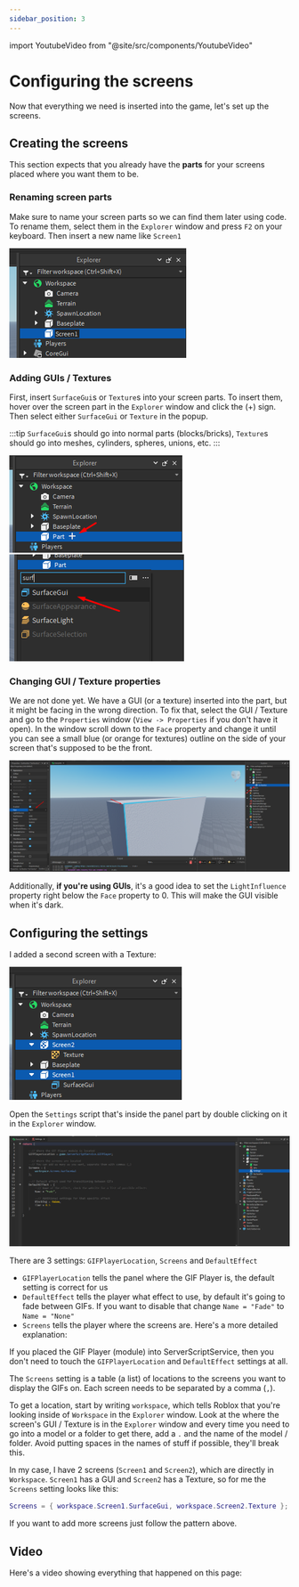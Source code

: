 ```yaml
---
sidebar_position: 3
---
```


import YoutubeVideo from "@site/src/components/YoutubeVideo"

# Configuring the screens

Now that everything we need is inserted into the game, let's set up the screens.

## Creating the screens

This section expects that you already have the **parts** for your screens placed where you want them to be.

### Renaming screen parts

Make sure to name your screen parts so we can find them later using code. To rename them, select them in the `Explorer` window and press `F2` on your keyboard. Then insert a new name like `Screen1`

![](./img/rename_part.png)

### Adding GUIs / Textures

First, insert `SurfaceGui`s or `Texture`s into your screen parts. To insert them, hover over the screen part in the `Explorer` window and click the (+) sign. Then select either `SurfaceGui` or `Texture` in the popup.

:::tip
`SurfaceGui`s should go into normal parts (blocks/bricks), `Texture`s should go into meshes, cylinders, spheres, unions, etc.
:::

![](./img/plus_button.png)
![](./img/insert_gui.png)

### Changing GUI / Texture properties

We are not done yet. We have a GUI (or a texture) inserted into the part, but it might be facing in the wrong direction. To fix that, select the GUI / Texture and go to the `Properties` window (`View -> Properties` if you don't have it open). In the window scroll down to the `Face` property and change it until you can see a small blue (or orange for textures) outline on the side of your screen that's supposed to be the front.

![](./img/change_face.png)

Additionally, **if you're using GUIs**, it's a good idea to set the `LightInfluence` property right below the `Face` property to 0. This will make the GUI visible when it's dark.

## Configuring the settings

I added a second screen with a Texture:

![Screenshot](./img/screens.png)

Open the `Settings` script that's inside the panel part by double clicking on it in the `Explorer` window.

![](./img/open_settings.png)

There are 3 settings: `GIFPlayerLocation`, `Screens` and `DefaultEffect`

-   `GIFPlayerLocation` tells the panel where the GIF Player is, the default setting is correct for us
-   `DefaultEffect` tells the player what effect to use, by default it's going to fade between GIFs. If you want to disable that change `Name = "Fade"` to `Name = "None"`
-   `Screens` tells the player where the screens are. Here's a more detailed explanation:

If you placed the GIF Player (module) into ServerScriptService, then you don't need to touch the `GIFPlayerLocation` and `DefaultEffect` settings at all.

The `Screens` setting is a table (a list) of locations to the screens you want to display the GIFs on. Each screen needs to be separated by a comma (`,`).

To get a location, start by writing `workspace`, which tells Roblox that you're looking inside of `Workspace` in the `Explorer` window. Look at the where the screen's GUI / Texture is in the `Explorer` window and every time you need to go into a model or a folder to get there, add a `.` and the name of the model / folder. Avoid putting spaces in the names of stuff if possible, they'll break this.

In my case, I have 2 screens (`Screen1` and `Screen2`), which are directly in `Workspace`. `Screen1` has a GUI and `Screen2` has a Texture, so for me the `Screens` setting looks like this:

```lua
Screens = { workspace.Screen1.SurfaceGui, workspace.Screen2.Texture };
```

If you want to add more screens just follow the pattern above.

## Video

Here's a video showing everything that happened on this page:

<YoutubeVideo id="zVbPT52V-aI" />
